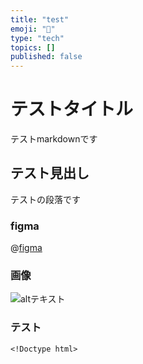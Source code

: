 ```yaml
---
title: "test"
emoji: "📝"
type: "tech"
topics: []
published: false
---
```


# テストタイトル
テストmarkdownです
## テスト見出し
テストの段落です

### figma
@[figma](https://www.figma.com/design/PzTYmTefYmdW8xf8IwYL50/%E7%84%A1%E9%A1%8C?node-id=1-2&t=TPaISScQGNRA0qfy-0)


### 画像
![altテキスト](https://udonko.net/images/title.svg)


### テスト
```
<!Doctype html>

```


